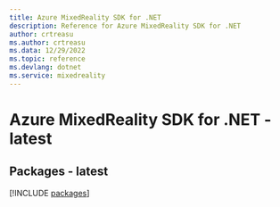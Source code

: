 ```yaml
---
title: Azure MixedReality SDK for .NET
description: Reference for Azure MixedReality SDK for .NET
author: crtreasu
ms.author: crtreasu
ms.data: 12/29/2022
ms.topic: reference
ms.devlang: dotnet
ms.service: mixedreality
---
```

# Azure MixedReality SDK for .NET - latest
## Packages - latest
[!INCLUDE [packages](mixedreality-index.md)]